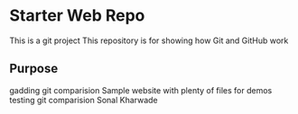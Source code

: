 # Starter Web Repo
This is a git project 
This repository is for showing how Git and GitHub work

## Purpose
gadding git comparision
Sample website with plenty of files for demos
testing git comparision
Sonal Kharwade
